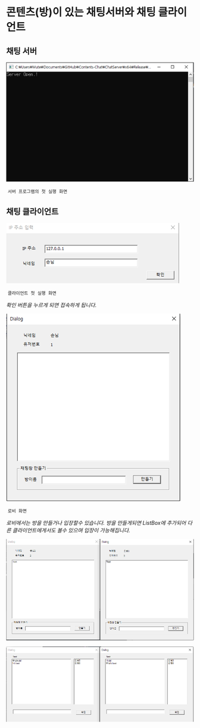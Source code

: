 # 콘텐츠(방)이 있는 채팅서버와 채팅 클라이언트

## 채팅 서버

![첫 실행](P0.png)

​								`서버 프로그램의 첫 실행 화면`

## 채팅 클라이언트

![첫화면](P1.png)

​									`클라이언트 첫 실행 화면`

*확인 버튼을 누르게 되면 접속하게 됩니다.*

![로비 화면](P2.png)

​											`로비 화면`

*로비에서는 방을 만들거나 입장할수 있습니다. 방을 만들게되면 ListBox에 추가되어 다른 클라이언트에게서도 볼수 있으며 입장이 가능해집니다.*

![방 생성 결과](P3.png)

![접속후 채팅](P4.png)
